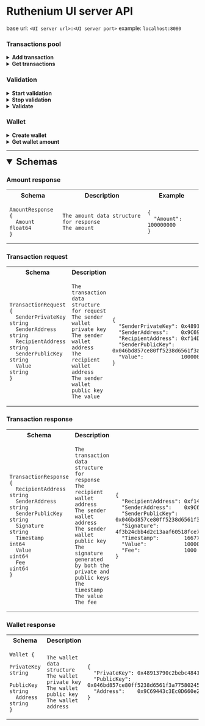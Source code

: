 # Ruthenium UI server API

base url: `<UI server url>:<UI server port>` example: `localhost:8080`

### Transactions pool
<details>
<summary><b>Add transaction</b></summary>

<table>
<tr>
<td style="background-color:green;width:50px;text-align:center">POST</td>
<td style="background-color:dimgray">/transaction</td>
</tr>
</table>

*Description:* Add a transaction to the transactions pool.
* **parameters:** *none*
* **request body:** [Transaction request](#transaction-request)
* **responses:**
  
  |Code|Description|
  |---|---|
  |200|Transaction added|
  |400|Bad request|
  |500|Internal server error|
</details>
<details>
<summary><b>Get transactions</b></summary>

<table>
<tr>
<td style="background-color:steelblue;width:50px;text-align:center">GET</td>
<td style="background-color:dimgray">/transactions</td>
</tr>
</table>

*Description:* Get all the transactions of the current transactions pool.
* **parameters:** *none*
* **request body:** *none*
* **responses:**
  
  |Code|Description|
  |---|---|
  |200|Array of [transaction responses](#transaction-response)|
  |500|Internal server error|
</details>

### Validation
<details>
<summary><b>Start validation</b></summary>

<table>
<tr>
<td style="background-color:seagreen;width:50px;text-align:center">POST</td>
<td style="background-color:dimgray">/mine/start</td>
</tr>
</table>

*Description:* Start validating one block per minute.
* **parameters:** *none*
* **request body:** *none*
* **responses:**

  |Code|Description|
  |---|---|
  |200|Validation started|
  |500|Internal server error|
</details>
<details>
<summary><b>Stop validation</b></summary>

<table>
<tr>
<td style="background-color:seagreen;width:50px;text-align:center">POST</td>
<td style="background-color:dimgray">/mine/stop</td>
</tr>
</table>

*Description:* Stop validating one block per minute.
* **parameters:** *none*
* **request body:** *none*
* **responses:**

  |Code|Description|
  |---|---|
  |200|Validation stopped|
  |500|Internal server error|
</details>
<details>
<summary><b>Validate</b></summary>

<table>
<tr>
<td style="background-color:seagreen;width:50px;text-align:center">POST</td>
<td style="background-color:dimgray">/mine</td>
</tr>
</table>

*Description:* Validate the next block.
* **parameters:** *none*
* **request body:** *none*
* **responses:**

  |Code|Description|
  |---|---|
  |200|The next block will be validated|
  |500|Internal server error|
</details>

### Wallet
<details>
<summary><b>Create wallet</b></summary>

<table>
<tr>
<td style="background-color:seagreen;width:50px;text-align:center">POST</td>
<td style="background-color:dimgray">/wallet</td>
</tr>
</table>

*Description:* Create a new wallet instance with the provided program arguments.
* **parameters:** *none*
* **request body:** *none*
* **responses:**

  |Code|Description|
  |---|---|
  |200|[Wallet response](#wallet-response)|
  |500|Internal server error|
</details>
<details>
<summary><b>Get wallet amount</b></summary>

<table>
<tr>
<td style="background-color:steelblue;width:50px;text-align:center">GET</td>
<td style="background-color:dimgray">/wallet/amount</td>
</tr>
</table>

*Description:* Get the amount for the given wallet address.
* **parameters:**

  |Name|Description|Example|
  |---|---|---|
  |`address`|42 characters hexadecimal wallet address|`0xf14DB86A3292ABaB1D4B912dbF55e8abc112593a`|
* **request body:** *none*
* **responses:**

  |Code|Description|
  |---|---|
  |200|[Amount response](#amount-response)|
  |400|Bad request|
  |500|Internal server error|
</details>

---
<details open>
<summary style="font-size:24px"><b>Schemas</b></summary>

### Amount response
<table>
<th>
Schema
</th>
<th>
Description
</th>
<th>
Example
</th>
<tr>
<td>

```
AmountResponse {
  Amount float64
}
```
</td>
<td>

```
The amount data structure for response
The amount

```
</td>
<td>

```
{
  "Amount": 100000000
}
```
</td>
</tr>
</table>

### Transaction request
<table>
<th>
Schema
</th>
<th>
Description
</th>
<th>
Example
</th>
<tr>
<td>

```
TransactionRequest {
  SenderPrivateKey string
  SenderAddress    string
  RecipientAddress string
  SenderPublicKey  string
  Value            string
}
```
</td>
<td>

```
The transaction data structure for request
The sender wallet private key
The sender wallet address
The recipient wallet address
The sender wallet public key
The value

```
</td>
<td>

```
{
  "SenderPrivateKey": 0x48913790c2bebc48417491f96a7e07ec94c76ccd0fe1562dc1749479d9715afd
  "SenderAddress":    0x9C69443c3Ec0D660e257934ffc1754EB9aD039CB
  "RecipientAddress": 0xf14DB86A3292ABaB1D4B912dbF55e8abc112593a
  "SenderPublicKey":  0x046bd857ce80ff5238d6561f3a775802453c570b6ea2cbf93a35a8a6542b2edbe5f625f9e3fbd2a5df62adebc27391332a265fb94340fb11b69cf569605a5df782
  "Value":            100000000
}
```
</td>
</tr>
</table>

### Transaction response
<table>
<th>
Schema
</th>
<th>
Description
</th>
<th>
Example
</th>
<tr>
<td>

```
TransactionResponse {
  RecipientAddress string
  SenderAddress    string
  SenderPublicKey  string
  Signature        string
  Timestamp        int64
  Value            uint64
  Fee              uint64
}
```
</td>
<td>

```
The transaction data structure for response
The recipient wallet address
The sender wallet address
The sender wallet public key
The signature generated by both the private and public keys
The timestamp
The value
The fee

```
</td>
<td>

```
{
  "RecipientAddress": 0xf14DB86A3292ABaB1D4B912dbF55e8abc112593a
  "SenderAddress":    0x9C69443c3Ec0D660e257934ffc1754EB9aD039CB
  "SenderPublicKey":  0x046bd857ce80ff5238d6561f3a775802453c570b6ea2cbf93a35a8a6542b2edbe5f625f9e3fbd2a5df62adebc27391332a265fb94340fb11b69cf569605a5df782
  "Signature":        4f3b24cbb4d2c13aaf60518fce70409fd29e1668db1c2109c0eac58427c203df59788bade6d5f3eb9df161b4ed3de451bac64f4c54e74578d69caf8cd401a38f
  "Timestamp":        1667768884780639700
  "Value":            100000000
  "Fee":              1000
}
```
</td>
</tr>
</table>

### Wallet response
<table>
<th>
Schema
</th>
<th>
Description
</th>
<th>
Example
</th>
<tr>
<td>

```
Wallet {
  PrivateKey string
  PublicKey  string
  Address    string
}
```
</td>
<td>

```
The wallet data structure
The wallet private key
The wallet public key
The wallet address

```
</td>
<td>

```
{
  "PrivateKey": 0x48913790c2bebc48417491f96a7e07ec94c76ccd0fe1562dc1749479d9715afd
  "PublicKey":  0x046bd857ce80ff5238d6561f3a775802453c570b6ea2cbf93a35a8a6542b2edbe5f625f9e3fbd2a5df62adebc27391332a265fb94340fb11b69cf569605a5df782
  "Address":    0x9C69443c3Ec0D660e257934ffc1754EB9aD039CB
}
```
</td>
</tr>
</table>
</details>

